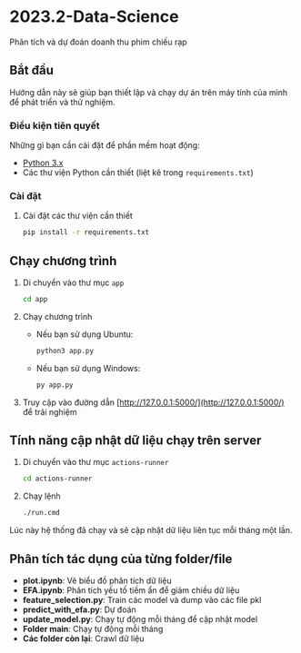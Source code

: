 # 2023.2-Data-Science

Phân tích và dự đoán doanh thu phim chiếu rạp

## Bắt đầu

Hướng dẫn này sẽ giúp bạn thiết lập và chạy dự án trên máy tính của mình để phát triển và thử nghiệm.

### Điều kiện tiên quyết

Những gì bạn cần cài đặt để phần mềm hoạt động:

- [Python 3.x](https://www.python.org/)
- Các thư viện Python cần thiết (liệt kê trong `requirements.txt`)

### Cài đặt
1. Cài đặt các thư viện cần thiết

    ```sh
    pip install -r requirements.txt
    ```

## Chạy chương trình

1. Di chuyển vào thư mục `app`

    ```sh
    cd app
    ```

2. Chạy chương trình

    - Nếu bạn sử dụng Ubuntu:

        ```sh
        python3 app.py
        ```

    - Nếu bạn sử dụng Windows:

        ```sh
        py app.py
        ```

3. Truy cập vào đường dẫn [http://127.0.0.1:5000/](http://127.0.0.1:5000/) để trải nghiệm

## Tính năng cập nhật dữ liệu chạy trên server


1. Di chuyển vào thư mục `actions-runner`

    ```sh
    cd actions-runner
    ```

2. Chạy lệnh

    ```sh
    ./run.cmd
    ```

Lúc này hệ thống đã chạy và sẽ cập nhật dữ liệu liên tục mỗi tháng một lần.

## Phân tích tác dụng của từng folder/file

- **plot.ipynb**: Vẽ biểu đồ phân tích dữ liệu
- **EFA.ipynb**: Phân tích yếu tố tiềm ẩn để giảm chiều dữ liệu
- **feature_selection.py**: Train các model và dump vào các file pkl
- **predict_with_efa.py**: Dự đoán
- **update_model.py**: Chạy tự động mỗi tháng để cập nhật model
- **Folder main**: Chạy tự động mỗi tháng
- **Các folder còn lại**: Crawl dữ liệu
